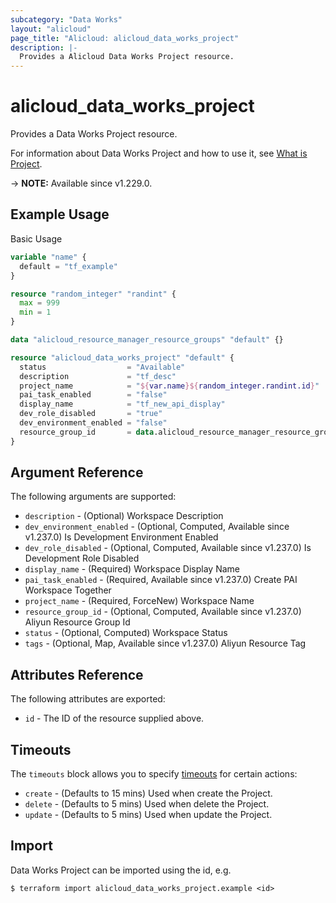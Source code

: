 ```yaml
---
subcategory: "Data Works"
layout: "alicloud"
page_title: "Alicloud: alicloud_data_works_project"
description: |-
  Provides a Alicloud Data Works Project resource.
---
```


# alicloud_data_works_project

Provides a Data Works Project resource.



For information about Data Works Project and how to use it, see [What is Project](https://www.alibabacloud.com/help/en/).

-> **NOTE:** Available since v1.229.0.

## Example Usage

Basic Usage

```terraform
variable "name" {
  default = "tf_example"
}

resource "random_integer" "randint" {
  max = 999
  min = 1
}

data "alicloud_resource_manager_resource_groups" "default" {}

resource "alicloud_data_works_project" "default" {
  status                  = "Available"
  description             = "tf_desc"
  project_name            = "${var.name}${random_integer.randint.id}"
  pai_task_enabled        = "false"
  display_name            = "tf_new_api_display"
  dev_role_disabled       = "true"
  dev_environment_enabled = "false"
  resource_group_id       = data.alicloud_resource_manager_resource_groups.default.ids.0
}
```

## Argument Reference

The following arguments are supported:
* `description` - (Optional) Workspace Description
* `dev_environment_enabled` - (Optional, Computed, Available since v1.237.0) Is Development Environment Enabled
* `dev_role_disabled` - (Optional, Computed, Available since v1.237.0) Is Development Role Disabled
* `display_name` - (Required) Workspace Display Name
* `pai_task_enabled` - (Required, Available since v1.237.0) Create PAI Workspace Together
* `project_name` - (Required, ForceNew) Workspace Name
* `resource_group_id` - (Optional, Computed, Available since v1.237.0) Aliyun Resource Group Id
* `status` - (Optional, Computed) Workspace Status
* `tags` - (Optional, Map, Available since v1.237.0) Aliyun Resource Tag

## Attributes Reference

The following attributes are exported:
* `id` - The ID of the resource supplied above.

## Timeouts

The `timeouts` block allows you to specify [timeouts](https://www.terraform.io/docs/configuration-0-11/resources.html#timeouts) for certain actions:
* `create` - (Defaults to 15 mins) Used when create the Project.
* `delete` - (Defaults to 5 mins) Used when delete the Project.
* `update` - (Defaults to 5 mins) Used when update the Project.

## Import

Data Works Project can be imported using the id, e.g.

```shell
$ terraform import alicloud_data_works_project.example <id>
```